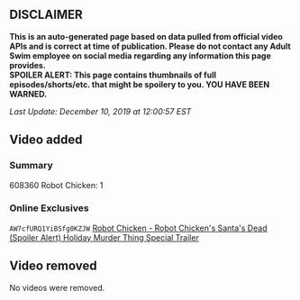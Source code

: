 ## DISCLAIMER
**This is an auto-generated page based on data pulled from official video APIs and is correct at time of publication. Please do not contact any Adult Swim employee on social media regarding any information this page provides.**  
**SPOILER ALERT: This page contains thumbnails of full episodes/shorts/etc. that might be spoilery to you. YOU HAVE BEEN WARNED.**  

_Last Update: December 10, 2019 at 12:00:57 EST_
## Video added
### Summary
608360 Robot Chicken: 1  
### Online Exclusives
`AW7cfURQ1YiBSfg0KZJW` [Robot Chicken - Robot Chicken's Santa's Dead (Spoiler Alert) Holiday Murder Thing Special Trailer](https://www.adultswim.com/videos/robot-chicken/robot-chickens-santas-dead-spoiler-alert-holiday-murder-thing-special-trailer)  
## Video removed
No videos were removed.  
